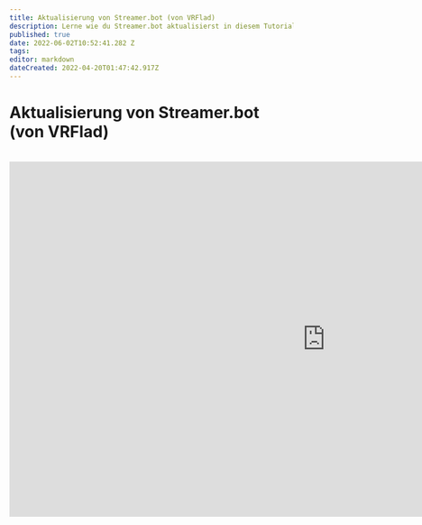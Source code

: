 ```yaml
---
title: Aktualisierung von Streamer.bot (von VRFlad)
description: Lerne wie du Streamer.bot aktualisierst in diesem Tutorial von VRFlad.
published: true
date: 2022-06-02T10:52:41.282 Z
tags:
editor: markdown
dateCreated: 2022-04-20T01:47:42.917Z
---
```


# Aktualisierung von Streamer.bot (von VRFlad)

<br>
<iframe width="1120" height="630" src="https://www.youtube.com/embed/DmzVuyAXefI" title="YouTube-Videoplayer" frameborder="0" allow="accelerometer; autoplay; clipboard-write; encrypted-media; gyroscope; picture-in-picture" allowfullscreen></iframe>